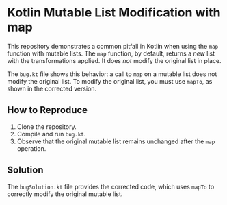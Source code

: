 # Kotlin Mutable List Modification with map

This repository demonstrates a common pitfall in Kotlin when using the `map` function with mutable lists.  The `map` function, by default, returns a *new* list with the transformations applied.  It does *not* modify the original list in place.

The `bug.kt` file shows this behavior: a call to `map` on a mutable list does not modify the original list. To modify the original list, you must use `mapTo`, as shown in the corrected version.

## How to Reproduce
1. Clone the repository.
2. Compile and run `bug.kt`.
3. Observe that the original mutable list remains unchanged after the `map` operation.

## Solution
The `bugSolution.kt` file provides the corrected code, which uses `mapTo` to correctly modify the original mutable list.
